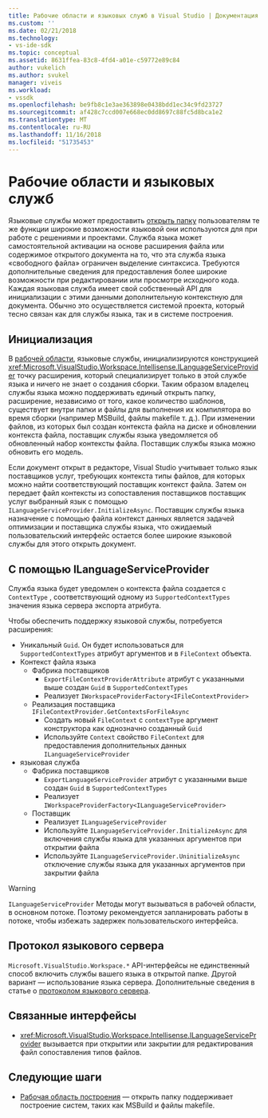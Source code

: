 ```yaml
---
title: Рабочие области и языковых служб в Visual Studio | Документация Майкрософт
ms.custom: ''
ms.date: 02/21/2018
ms.technology:
- vs-ide-sdk
ms.topic: conceptual
ms.assetid: 8631ffea-83c8-4fd4-a01e-c59772e89c84
author: vukelich
ms.author: svukel
manager: viveis
ms.workload:
- vssdk
ms.openlocfilehash: be9fb8c1e3ae363898e0438bdd1ec34c9fd23727
ms.sourcegitcommit: af428c7ccd007e668ec0dd8697c88fc5d8bca1e2
ms.translationtype: MT
ms.contentlocale: ru-RU
ms.lasthandoff: 11/16/2018
ms.locfileid: "51735453"
---
```

# <a name="workspaces-and-language-services"></a>Рабочие области и языковых служб

Языковые службы может предоставить [открыть папку](../ide/develop-code-in-visual-studio-without-projects-or-solutions.md) пользователям те же функции широкие возможности языковой они используются для при работе с решениями и проектами. Служба языка может самостоятельной активации на основе расширения файла или содержимое открытого документа на то, что эта служба языка «свободного файла» ограничен выделение синтаксиса. Требуются дополнительные сведения для предоставления более широкие возможности при редактировании или просмотре исходного кода. Каждая языковая служба имеет свой собственный API для инициализации с этими данными дополнительную контекстную для документа. Обычно это осуществляется системой проекта, который тесно связан как для службы языка, так и в системе построения.

## <a name="initialization"></a>Инициализация

В [рабочей области](workspaces.md), языковые службы, инициализируются конструкцией <xref:Microsoft.VisualStudio.Workspace.Intellisense.ILanguageServiceProvider> точку расширения, который специализирует только в этой службе языка и ничего не знает о создания сборки. Таким образом владелец службы языка можно поддерживать единый открыть папку, расширение, независимо от того, какое количество шаблонов, существует внутри папки и файлы для выполнения их компилятора во время сборки (например MSBuild, файлы makefile т. д.). При изменении файлов, из которых был создан контекста файла на диске и обновлении контекста файла, поставщик службы языка уведомляется об обновленный набор контексты файла. Поставщик службы языка можно обновить его модель.

Если документ открыт в редакторе, Visual Studio учитывает только язык поставщиков услуг, требующих контекста типы файлов, для которых можно найти соответствующий поставщик контекст файла. Затем он передает файл контексты из сопоставления поставщиков поставщик услуг выбранный язык с помощью `ILanguageServiceProvider.InitializeAsync`. Поставщик службы языка назначение с помощью файла контекст данных является задачей оптимизации и поставщика службы языка, что ожидаемый пользовательский интерфейс остается более широкие языковой службы для этого открыть документ.

## <a name="using-ilanguageserviceprovider"></a>С помощью ILanguageServiceProvider

Служба языка будет уведомлен о контекста файла создается с `ContextType` , соответствующий одному из `SupportedContextTypes` значения языка сервера экспорта атрибута.

Чтобы обеспечить поддержку языковой службы, потребуется расширения:

- Уникальный `Guid`. Он будет использоваться для `SupportedContextTypes` атрибут аргументов и в `FileContext` объекта.
- Контекст файла языка
  - Фабрика поставщиков
    - `ExportFileContextProviderAttribute` атрибут с указанными выше создан `Guid` в `SupportedContextTypes`
    - Реализует `IWorkspaceProviderFactory<IFileContextProvider>`
  - Реализация поставщика `IFileContextProvider.GetContextsForFileAsync`
    - Создать новый `FileContext` с `contextType` аргумент конструктора как однозначно созданный `Guid`
    - Используйте `Context` свойство `FileContext` для предоставления дополнительных данных `ILanguageServiceProvider`
- языковая служба
  - Фабрика поставщиков
    - `ExportLanguageServiceProvider` атрибут с указанными выше создан `Guid` в `SupportedContextTypes`
    - Реализует `IWorkspaceProviderFactory<ILanguageServiceProvider>`
  - Поставщик
    - Реализует `ILanguageServiceProvider`
    - Используйте `ILanguageServiceProvider.InitializeAsync` для включения службы языка для указанных аргументов при открытии файла
    - Используйте `ILanguageServiceProvider.UninitializeAsync` отключение службы языка для указанных аргументов при закрытии файла

>[!WARNING]
>`ILanguageServiceProvider` Методы могут вызываться в рабочей области, в основном потоке. Поэтому рекомендуется запланировать работы в потоке, чтобы избежать задержек пользовательского интерфейса.

## <a name="language-server-protocol"></a>Протокол языкового сервера

`Microsoft.VisualStudio.Workspace.*` API-интерфейсы не единственный способ включить службы вашего языка в открытой папке. Другой вариант — использование языка сервера. Дополнительные сведения в статье о [протоколом языкового сервера](language-server-protocol.md).

## <a name="related-interfaces"></a>Связанные интерфейсы

- <xref:Microsoft.VisualStudio.Workspace.Intellisense.ILanguageServiceProvider> вызывается при открытии или закрытии для редактирования файл сопоставления типов файлов.

## <a name="next-steps"></a>Следующие шаги

* [Рабочая область построения](workspace-build.md) — открыть папку поддерживает построение систем, таких как MSBuild и файлы makefile. 